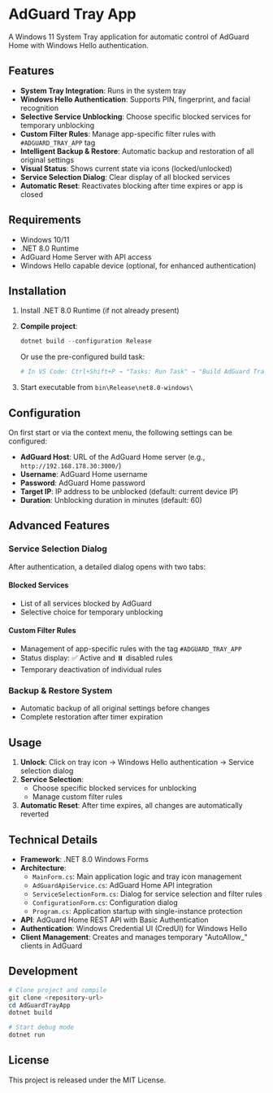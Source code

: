 # AdGuard Tray App

A Windows 11 System Tray application for automatic control of AdGuard Home with Windows Hello authentication.

## Features

- **System Tray Integration**: Runs in the system tray
- **Windows Hello Authentication**: Supports PIN, fingerprint, and facial recognition
- **Selective Service Unblocking**: Choose specific blocked services for temporary unblocking
- **Custom Filter Rules**: Manage app-specific filter rules with `#ADGUARD_TRAY_APP` tag
- **Intelligent Backup & Restore**: Automatic backup and restoration of all original settings
- **Visual Status**: Shows current state via icons (locked/unlocked)
- **Service Selection Dialog**: Clear display of all blocked services
- **Automatic Reset**: Reactivates blocking after time expires or app is closed

## Requirements

- Windows 10/11
- .NET 8.0 Runtime
- AdGuard Home Server with API access
- Windows Hello capable device (optional, for enhanced authentication)

## Installation

1. Install .NET 8.0 Runtime (if not already present)
2. **Compile project**:

   ```powershell
   dotnet build --configuration Release
   ```

   Or use the pre-configured build task:

   ```powershell
   # In VS Code: Ctrl+Shift+P → "Tasks: Run Task" → "Build AdGuard Tray App"
   ```

3. Start executable from `bin\Release\net8.0-windows\`

## Configuration

On first start or via the context menu, the following settings can be configured:

- **AdGuard Host**: URL of the AdGuard Home server (e.g., `http://192.168.178.30:3000/`)
- **Username**: AdGuard Home username
- **Password**: AdGuard Home password
- **Target IP**: IP address to be unblocked (default: current device IP)
- **Duration**: Unblocking duration in minutes (default: 60)

## Advanced Features

### Service Selection Dialog

After authentication, a detailed dialog opens with two tabs:

#### Blocked Services

- List of all services blocked by AdGuard
- Selective choice for temporary unblocking

#### Custom Filter Rules

- Management of app-specific rules with the tag `#ADGUARD_TRAY_APP`
- Status display: ✅ Active and ⏸️ disabled rules
- Temporary deactivation of individual rules

### Backup & Restore System

- Automatic backup of all original settings before changes
- Complete restoration after timer expiration

## Usage

1. **Unlock**: Click on tray icon → Windows Hello authentication → Service selection dialog
2. **Service Selection**:
   - Choose specific blocked services for unblocking
   - Manage custom filter rules
3. **Automatic Reset**: After time expires, all changes are automatically reverted

## Technical Details

- **Framework**: .NET 8.0 Windows Forms
- **Architecture**:
  - `MainForm.cs`: Main application logic and tray icon management
  - `AdGuardApiService.cs`: AdGuard Home API integration
  - `ServiceSelectionForm.cs`: Dialog for service selection and filter rules
  - `ConfigurationForm.cs`: Configuration dialog
  - `Program.cs`: Application startup with single-instance protection
- **API**: AdGuard Home REST API with Basic Authentication
- **Authentication**: Windows Credential UI (CredUI) for Windows Hello
- **Client Management**: Creates and manages temporary "AutoAllow_" clients in AdGuard

## Development

```powershell
# Clone project and compile
git clone <repository-url>
cd AdGuardTrayApp
dotnet build

# Start debug mode
dotnet run
```

## License

This project is released under the MIT License.
